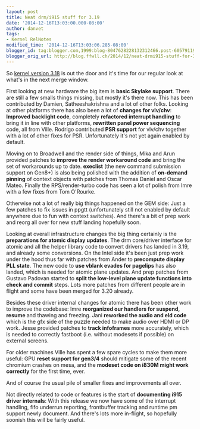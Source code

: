 ```yaml
---
layout: post
title: Neat drm/i915 stuff for 3.19
date: '2014-12-16T13:03:00.000-08:00'
author: danvet
tags:
- Kernel RelNotes
modified_time: '2014-12-16T13:03:06.285-08:00'
blogger_id: tag:blogger.com,1999:blog-8047628228132312466.post-6057911954792525149
blogger_orig_url: http://blog.ffwll.ch/2014/12/neat-drmi915-stuff-for-319.html
---
```


So [kernel version 3.18](http://blog.ffwll.ch/2014/10/neat-drmi915-stuff-for-318.html) is out the door and it's time for our regular look at what's in the next merge window.

<!--more-->First looking at new hardware the big item is <b>basic Skylake support</b>. There are still a few smalls things missing, but mostly it's there now. This has been contributed by Damien, Satheeshakrishna and a lot of other folks. Looking at other platforms there has also been a lot of <b>changes for vlv/chv</b>: <b>Improved</b> <b>backlight code</b>, completely <b>refactored interrupt handling</b> to bring it in line with other platforms, <b>rewritten panel power sequencing</b> code, all from Ville. Rodrigo contributed <b>PSR support</b> for vlv/chv together with a lot of other fixes for PSR. Unfortunately it's not yet again enabled by default.



Moving on to Broadwell and the render side of things, Mika and Arun provided patches to <b>improve the render workaround code</b> and bring the set of workarounds up to date. <b>execlist</b> (the new command submission support on Gen8+) is also being polished with the addition of <b>on-demand pinning</b> of context objects with patches from Thomas Daniel and Oscar Mateo. Finally the RPS/render-turbo code has seen a lot of polish from Imre with a few fixes from Tom O'Rourke.



Otherwise not a lot of really big things happened on the GEM side: Just a few  patches to fix issues in ppgtt (unfortunately still not enabled by  default anywhere due to fun with context switches). And there's a bit of  prep work and reorg all over for new stuff landing hopefully soon.



Looking at overall infrastructure changes the big thing certainly is the <b>preparations for atomic display updates</b>. The drm core/driver interface for atomic and all the helper library code to convert drivers has landed in 3.19, and already some conversions. On the Intel side it's been just prep work under the hood thus far with patches from Ander to <b>precompute display PLL state</b>. The new code to <b>use vblank evades for pagelips</b> has also landed, which is needed for atomic plane updates. And prep patches from Gustavo Padovan started to <b>split the low-level plane update functions into check and commit</b> steps. Lots more patches from different people are in flight and some have been merged for 3.20 already.



Besides these driver internal changes for atomic there has been other work to improve the codebase: Imre <b>reorganized our handlers for suspend, resume </b>and thawing and freezing. Jani <b>reworked the audio and eld code</b> which is the gfx side of the puzzle needed to make audio over HDMI or DP work. Jesse provided patches to <b>track infoframes</b> more accurately, which is needed to correctly fastboot (i.e. without modesets if possible) on external screens.



For older machines Ville has spent a few spare cycles to make them more useful: GPU <b>reset support for gen3/4</b> should mitigate some of the recent chromium crashes on mesa, and the <b>modeset code on i830M might work correctly</b> for the first time, ever.





And of course the usual pile of smaller fixes and improvements all over.



Not directly related to code or features is the start of <b>documenting i915 driver internals</b>: With this release we now have some of the interrupt handling, fifo underrun reporting, frontbuffer tracking and runtime pm support newly document. And there's lots more in-flight, so hopefully soonish this will be fairly useful.